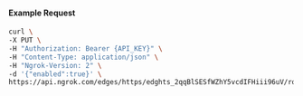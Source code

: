 <!-- Code generated for API Clients. DO NOT EDIT. -->

#### Example Request

```bash
curl \
-X PUT \
-H "Authorization: Bearer {API_KEY}" \
-H "Content-Type: application/json" \
-H "Ngrok-Version: 2" \
-d '{"enabled":true}' \
https://api.ngrok.com/edges/https/edghts_2qqBlSESfWZhY5vcdIFHiii96uV/routes/edghtsrt_2qqBlTo7EF4WsAX4mLgy5MChwcH/compression
```
